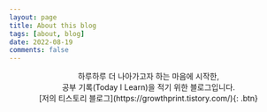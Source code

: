 ```yaml
---
layout: page
title: About this blog
tags: [about, blog]
date: 2022-08-19
comments: false
---
```

    
<center>하루하루 더 나아가고자 하는 마음에 시작한,<br>
             공부 기록(Today I Learn)을 적기 위한 블로그입니다.</center>

<center>[저의 티스토리 블로그](https://growthprint.tistory.com/){: .btn}</center>
